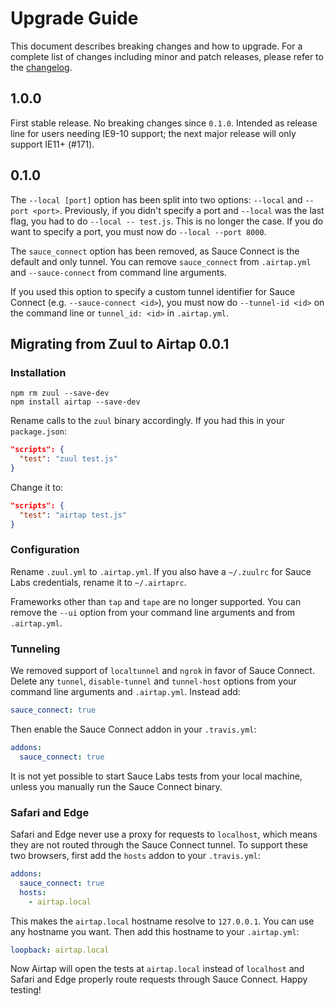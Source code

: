 # Upgrade Guide

This document describes breaking changes and how to upgrade. For a complete list of changes including minor and patch releases, please refer to the [changelog](CHANGELOG.md).

## 1.0.0

First stable release. No breaking changes since `0.1.0`. Intended as release line for users needing IE9-10 support; the next major release will only support IE11+ (#171).

## 0.1.0

The `--local [port]` option has been split into two options: `--local` and `--port <port>`. Previously, if you didn't specify a port and `--local` was the last flag, you had to do `--local -- test.js`. This is no longer the case. If you do want to specify a port, you must now do `--local --port 8000`.

The `sauce_connect` option has been removed, as Sauce Connect is the default and only tunnel. You can remove `sauce_connect` from `.airtap.yml` and `--sauce-connect` from command line arguments.

If you used this option to specify a custom tunnel identifier for Sauce Connect (e.g. `--sauce-connect <id>`), you must now do `--tunnel-id <id>` on the command line or `tunnel_id: <id>` in `.airtap.yml`.

## Migrating from Zuul to Airtap 0.0.1

### Installation

```
npm rm zuul --save-dev
npm install airtap --save-dev
```

Rename calls to the `zuul` binary accordingly. If you had this in your `package.json`:

```json
"scripts": {
  "test": "zuul test.js"
}
```

Change it to:

```json
"scripts": {
  "test": "airtap test.js"
}
```

### Configuration

Rename `.zuul.yml` to `.airtap.yml`. If you also have a `~/.zuulrc` for Sauce Labs credentials, rename it to `~/.airtaprc`.

Frameworks other than `tap` and `tape` are no longer supported. You can remove the `--ui` option from your command line arguments and from `.airtap.yml`.

### Tunneling

We removed support of `localtunnel` and `ngrok` in favor of Sauce Connect. Delete any `tunnel`, `disable-tunnel` and `tunnel-host` options from your command line arguments and `.airtap.yml`. Instead add:

```yaml
sauce_connect: true
```

Then enable the Sauce Connect addon in your `.travis.yml`:

```yaml
addons:
  sauce_connect: true
```

It is not yet possible to start Sauce Labs tests from your local machine, unless you manually run the Sauce Connect binary.

### Safari and Edge

Safari and Edge never use a proxy for requests to `localhost`, which means they are not routed through the Sauce Connect tunnel. To support these two browsers, first add the `hosts` addon to your `.travis.yml`:

```yaml
addons:
  sauce_connect: true
  hosts:
    - airtap.local
```

This makes the `airtap.local` hostname resolve to `127.0.0.1`. You can use any hostname you want. Then add this hostname to your `.airtap.yml`:

```yaml
loopback: airtap.local
```

Now Airtap will open the tests at `airtap.local` instead of `localhost` and Safari and Edge properly route requests through Sauce Connect. Happy testing!
